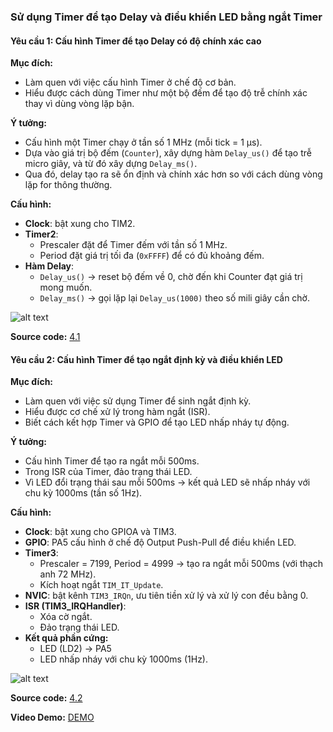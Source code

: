 ### Sử dụng Timer để tạo Delay và điều khiển LED bằng ngắt Timer  

#### Yêu cầu 1: Cấu hình Timer để tạo Delay có độ chính xác cao  

**Mục đích:**  
- Làm quen với việc cấu hình Timer ở chế độ cơ bản.  
- Hiểu được cách dùng Timer như một bộ đếm để tạo độ trễ chính xác thay vì dùng vòng lặp bận.  

**Ý tưởng:**  
- Cấu hình một Timer chạy ở tần số 1 MHz (mỗi tick = 1 µs).  
- Dựa vào giá trị bộ đếm (`Counter`), xây dựng hàm `Delay_us()` để tạo trễ micro giây, và từ đó xây dựng `Delay_ms()`.  
- Qua đó, delay tạo ra sẽ ổn định và chính xác hơn so với cách dùng vòng lặp for thông thường.  

**Cấu hình:**  
- **Clock**: bật xung cho TIM2.  
- **Timer2**:  
  - Prescaler đặt để Timer đếm với tần số 1 MHz.  
  - Period đặt giá trị tối đa (`0xFFFF`) để có đủ khoảng đếm.  
- **Hàm Delay**:  
  - `Delay_us()` → reset bộ đếm về 0, chờ đến khi Counter đạt giá trị mong muốn.  
  - `Delay_ms()` → gọi lặp lại `Delay_us(1000)` theo số mili giây cần chờ.
    
![alt text](Ex4.jpg)  

**Source code:** [4.1](bai4.1/main.c)



#### Yêu cầu 2: Cấu hình Timer để tạo ngắt định kỳ và điều khiển LED  

**Mục đích:**  
- Làm quen với việc sử dụng Timer để sinh ngắt định kỳ.  
- Hiểu được cơ chế xử lý trong hàm ngắt (ISR).  
- Biết cách kết hợp Timer và GPIO để tạo LED nhấp nháy tự động.  

**Ý tưởng:**  
- Cấu hình Timer để tạo ra ngắt mỗi 500ms.  
- Trong ISR của Timer, đảo trạng thái LED.  
- Vì LED đổi trạng thái sau mỗi 500ms → kết quả LED sẽ nhấp nháy với chu kỳ 1000ms (tần số 1Hz).  

**Cấu hình:**  
- **Clock**: bật xung cho GPIOA và TIM3.  
- **GPIO**: PA5 cấu hình ở chế độ Output Push-Pull để điều khiển LED.  
- **Timer3**:  
  - Prescaler = 7199, Period = 4999 → tạo ra ngắt mỗi 500ms (với thạch anh 72 MHz).  
  - Kích hoạt ngắt `TIM_IT_Update`.  
- **NVIC**: bật kênh `TIM3_IRQn`, ưu tiên tiền xử lý và xử lý con đều bằng 0.  
- **ISR (TIM3_IRQHandler)**:  
  - Xóa cờ ngắt.  
  - Đảo trạng thái LED.  
- **Kết quả phần cứng:**  
  - LED (LD2) → PA5  
  - LED nhấp nháy với chu kỳ 1000ms (1Hz).  

![alt text](Ex4.jpg)  

**Source code:** [4.2](bai4.2/main.c)  

**Video Demo:** [DEMO](https://drive.google.com/file/d/1-fPehWmMZ_MQAn5zlWZd9v7xuTtwPYq9/view)



